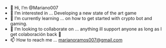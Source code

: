 - 👋 Hi, I’m @Mariano007
- 👀 I’m interested in ... Developing a new state of the art game
- 🌱 I’m currently learning ... on how to get started with crypto bot and gaming.
- 💞️ I’m looking to collaborate on ... anything ill support anyone as long as I get colaboración back 💪
- 📫 How to reach me ... marianoramos007@gmail.com

<!---
Mariano007/Mariano007 is a ✨ special ✨ repository because its `README.md` (this file) appears on your GitHub profile.
You can click the Preview link to take a look at your changes.
--->
